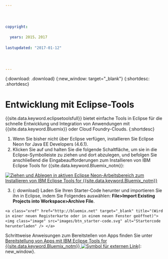 ```yaml
---



copyright:

  years: 2015，2017

lastupdated: "2017-01-12"



---
```


{:download: .download}
{:new_window: target="_blank"}
{:shortdesc: .shortdesc}

# Entwicklung mit Eclipse-Tools

{{site.data.keyword.eclipsetoolsfull}} bietet einfache Tools in Eclipse für die schnelle Entwicklung und Integration von Anwendungen mit {{site.data.keyword.Bluemix}} oder Cloud Foundry-Clouds.
{:shortdesc}

  1. Wenn Sie bisher nicht über Eclipse verfügen, installieren Sie Eclipse Neon for Java EE Developers (4.6.1).
  2. Klicken Sie auf und halten Sie die folgende Schaltfläche, um sie in die Eclipse-Symbolleiste zu ziehen und dort abzulegen, und befolgen Sie anschließend die Eingabeaufforderungen zum Installieren von IBM Eclipse Tools for {{site.data.keyword.Bluemix_notm}}:

   [![Ziehen und Ablegen in aktiven Eclipse Neon-Arbeitsbereich zum Installieren von IBM Eclipse Tools for {{site.data.keyword.Bluemix_notm}}](images/installbutton.png)](http://marketplace.eclipse.org/marketplace-client-intro?mpc_install=1774120)

  3. {: download} Laden Sie Ihren Starter-Code herunter und importieren Sie ihn in Eclipse, indem Sie Folgendes auswählen: **File>Import Existing Projects into Workspace>Archive File**.

    <a class="xref" href="http://bluemix.net" target="_blank" title="(Wird in einer neuen Registerkarte oder in einem neuen Fenster geöffnet)"><img class="image" src="images/btn_starter-code.svg" alt="Startercode herunterladen" /> </a>

Schrittweise Anweisungen zum Bereitstellen von Apps finden Sie unter [Bereitstellung von Apps mit IBM Eclipse Tools for {{site.data.keyword.Bluemix_notm}} ![Symbol für externen Link](../icons/launch-glyph.svg)](/docs/manageapps/eclipsetools/eclipsetools.html#eclipsetools){: new_window}. 
